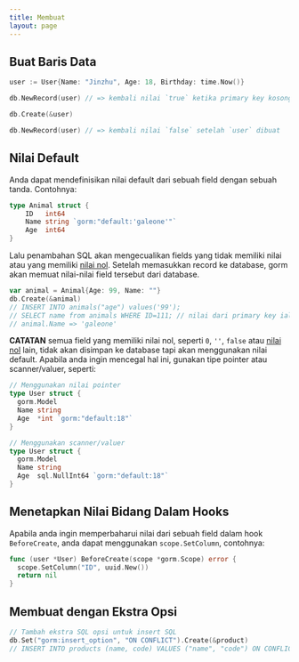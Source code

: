 ```yaml
---
title: Membuat
layout: page
---
```


## Buat Baris Data

```go
user := User{Name: "Jinzhu", Age: 18, Birthday: time.Now()}

db.NewRecord(user) // => kembali nilai `true` ketika primary key kosong

db.Create(&user)

db.NewRecord(user) // => kembali nilai `false` setelah `user` dibuat
```

## Nilai Default

Anda dapat mendefinisikan nilai default dari sebuah field dengan sebuah tanda. Contohnya:

```go
type Animal struct {
    ID   int64
    Name string `gorm:"default:'galeone'"`
    Age  int64
}
```

Lalu penambahan SQL akan mengecualikan fields yang tidak memiliki nilai atau yang memiliki [nilai nol](https://tour.golang.org/basics/12). Setelah memasukkan record ke database, gorm akan memuat nilai-nilai field tersebut dari database.

```go
var animal = Animal{Age: 99, Name: ""}
db.Create(&animal)
// INSERT INTO animals("age") values('99');
// SELECT name from animals WHERE ID=111; // nilai dari primary key ialah 111
// animal.Name => 'galeone'
```

**CATATAN** semua field yang memiliki nilai nol, seperti `0`, `''`, `false` atau [nilai nol](https://tour.golang.org/basics/12) lain, tidak akan disimpan ke database tapi akan menggunakan nilai default. Apabila anda ingin mencegal hal ini, gunakan tipe pointer atau scanner/valuer, seperti:

```go
// Menggunakan nilai pointer 
type User struct {
  gorm.Model
  Name string
  Age  *int `gorm:"default:18"`
}

// Menggunakan scanner/valuer
type User struct {
  gorm.Model
  Name string
  Age  sql.NullInt64 `gorm:"default:18"`
}
```

## Menetapkan Nilai Bidang Dalam Hooks

Apabila anda ingin memperbaharui nilai dari sebuah field dalam hook `BeforeCreate`, anda dapat menggunakan `scope.SetColumn`, contohnya:

```go
func (user *User) BeforeCreate(scope *gorm.Scope) error {
  scope.SetColumn("ID", uuid.New())
  return nil
}
```

## Membuat dengan Ekstra Opsi

```go
// Tambah ekstra SQL opsi untuk insert SQL
db.Set("gorm:insert_option", "ON CONFLICT").Create(&product)
// INSERT INTO products (name, code) VALUES ("name", "code") ON CONFLICT;
```